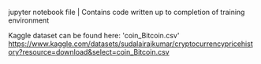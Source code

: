 jupyter notebook file | Contains code written up to completion of training environment 

Kaggle dataset can be found here: 'coin_Bitcoin.csv' 
https://www.kaggle.com/datasets/sudalairajkumar/cryptocurrencypricehistory?resource=download&select=coin_Bitcoin.csv
